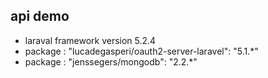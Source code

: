 ## api demo

* laraval framework version 5.2.4
* package : "lucadegasperi/oauth2-server-laravel": "5.1.*"
* package : "jenssegers/mongodb": "2.2.*"
